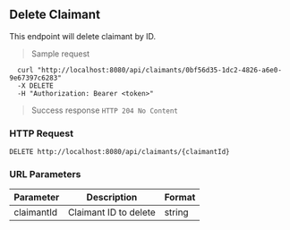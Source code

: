 ## Delete Claimant
This endpoint will delete claimant by ID.

> Sample request

```shell
  curl "http://localhost:8080/api/claimants/0bf56d35-1dc2-4826-a6e0-9e67397c6283"
  -X DELETE
  -H "Authorization: Bearer <token>"
```

> Success response <code>HTTP 204 No Content</code>

### HTTP Request

`DELETE http://localhost:8080/api/claimants/{claimantId}`

### URL Parameters

Parameter | Description | Format
--------- | ----------- | ---------
claimantId | Claimant ID to delete | string
